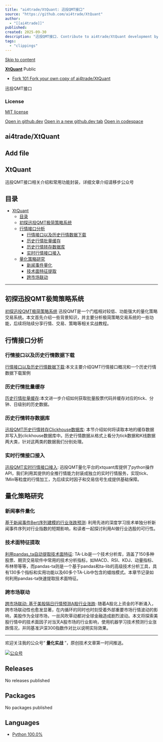 ```yaml
---
title: "ai4trade/XtQuant: 迅投QMT接口"
source: "https://github.com/ai4trade/XtQuant"
author:
  - "[[ai4trade]]"
published:
created: 2025-09-30
description: "迅投QMT接口. Contribute to ai4trade/XtQuant development by creating an account on GitHub."
tags:
  - "clippings"
---
```

[Skip to content](https://github.com/ai4trade/#start-of-content)

**[XtQuant](https://github.com/ai4trade/XtQuant)** Public

- [Fork 101 Fork your own copy of ai4trade/XtQuant](https://github.com/ai4trade/XtQuant/fork)

迅投QMT接口

### License

[MIT license](https://github.com/ai4trade/XtQuant/blob/main/LICENSE)

[Open in github.dev](https://github.dev/) [Open in a new github.dev tab](https://github.dev/) [Open in codespace](https://github.com/codespaces/new/ai4trade/XtQuant?resume=1)

## ai4trade/XtQuant

## Add file

## XtQuant

迅投QMT接口相关介绍和常用功能封装，详细文章介绍请移步公众号

## 目录

- [XtQuant](https://github.com/ai4trade/#xtquant)
	- [目录](https://github.com/ai4trade/#%E7%9B%AE%E5%BD%95)
	- [初探迅投QMT极简策略系统](https://github.com/ai4trade/#%E5%88%9D%E6%8E%A2%E8%BF%85%E6%8A%95qmt%E6%9E%81%E7%AE%80%E7%AD%96%E7%95%A5%E7%B3%BB%E7%BB%9F)
	- [行情接口分析](https://github.com/ai4trade/#%E8%A1%8C%E6%83%85%E6%8E%A5%E5%8F%A3%E5%88%86%E6%9E%90)
		- [行情接口以及历史行情数据下载](https://github.com/ai4trade/#%E8%A1%8C%E6%83%85%E6%8E%A5%E5%8F%A3%E4%BB%A5%E5%8F%8A%E5%8E%86%E5%8F%B2%E8%A1%8C%E6%83%85%E6%95%B0%E6%8D%AE%E4%B8%8B%E8%BD%BD)
		- [历史行情批量缓存](https://github.com/ai4trade/#%E5%8E%86%E5%8F%B2%E8%A1%8C%E6%83%85%E6%89%B9%E9%87%8F%E7%BC%93%E5%AD%98)
		- [历史行情转存数据库](https://github.com/ai4trade/#%E5%8E%86%E5%8F%B2%E8%A1%8C%E6%83%85%E8%BD%AC%E5%AD%98%E6%95%B0%E6%8D%AE%E5%BA%93)
		- [实时行情接口接入](https://github.com/ai4trade/#%E5%AE%9E%E6%97%B6%E8%A1%8C%E6%83%85%E6%8E%A5%E5%8F%A3%E6%8E%A5%E5%85%A5)
	- [量化策略研究](https://github.com/ai4trade/#%E9%87%8F%E5%8C%96%E7%AD%96%E7%95%A5%E7%A0%94%E7%A9%B6)
		- [新闻事件量化](https://github.com/ai4trade/#%E6%96%B0%E9%97%BB%E4%BA%8B%E4%BB%B6%E9%87%8F%E5%8C%96)
		- [技术面特征提取](https://github.com/ai4trade/#%E6%8A%80%E6%9C%AF%E9%9D%A2%E7%89%B9%E5%BE%81%E6%8F%90%E5%8F%96)
		- [跨市场联动](https://github.com/ai4trade/#%E8%B7%A8%E5%B8%82%E5%9C%BA%E8%81%94%E5%8A%A8)

---

## 初探迅投QMT极简策略系统

[初探迅投QMT极简策略系统](https://mp.weixin.qq.com/s/5XI09nyStjmD0faYs9UIlw) 迅投QMT是一个门槛相对较低、功能强大的量化策略交易系统。本文首先介绍一些背景知识，并主要分析极简策略交易系统的一些功能，后续将陆续分享行情、交易、策略等相关实战教程。

## 行情接口分析

### 行情接口以及历史行情数据下载

[行情接口以及历史行情数据下载](https://mp.weixin.qq.com/s/R2WquJUD4Mu6wuoFjoC3AQ):本文主要介绍QMT行情接口概况和一个历史行情数据下载案例

### 历史行情批量缓存

[历史行情批量缓存](https://mp.weixin.qq.com/s/l-pFVnqsWjLP1iBM63dD9Q):本文进一步介绍如何获取批量股票代码并缓存对应的tick、分钟、日级别的历史数据。

### 历史行情转存数据库

[迅投QMT历史行情转存Clickhouse数据库](https://mp.weixin.qq.com/s/5337pliFLRlpQoEkQA31Og): 本节介绍如何将读取本地的缓存数据并写入到clickhouse数据库中。历史行情数据从格式上看分为tick数据和K线数据两大类，针对这两类的数据我们分别处理。

### 实时行情接口接入

[迅投QMT实时行情接口接入](https://mp.weixin.qq.com/s/cWYXulT-daBgrDtr36CHAA): 迅投QMT量化平台的xtquant库提供了python操作API，我们利用其提供的全推行情能力封装成独立的实时行情服务，实现tick、1Min等粒度的行情加工，为后续实时因子和交易信号生成提供基础保障。

## 量化策略研究

### 新闻事件量化

[基于新闻事件Bert序列建模的行业涨跌预测](https://mp.weixin.qq.com/s/CJxhVB6m2-DINp1mGNL4Bw): 利用先进的深度学习技术单独分析新闻事件序列对行业指数的短期影响，和读者一起探讨利用AI做行业选股的可行性。

### 技术面特征提取

[利用pandas\_ta自动提取技术面特征](https://mp.weixin.qq.com/s/PPduk4xPcix9USW9HmUpHw): TA-Lib是一个技术分析库，涵盖了150多种股票、期货交易软件中常用的技术分析指标，如MACD、RSI、KDJ、动量指标、布林带等等，而pandas-ta则是一个基于pandas和ta-lib的高级技术分析工具，具有130多个指标和实用功能以及60多个TA-Lib中包含的蜡烛模式。本章节记录如何利用pandas-ta快速提取技术面特征。

### 跨市场联动

[跨市场联动: 基于美股隔日行情预测A股行业涨跌](https://mp.weixin.qq.com/s/4d6ihxZ7V73iSWUfyaz7tg): 随着A股北上资金的不断涌入，跨市场联动性也愈发显著，在内循环的同时也时刻受着外部重要市场行情波动的影响，美股作为全球市场，一丝风吹草动都对全球金融造成剧烈波动。本文将探索美股行情中的技术面因子对当天A股市场的行业影响，使用机器学习技术预测行业涨跌情况，并同基准沪深300指数作对比以说明实际效果。

---

欢迎关注我的公众号“ **量化实战** ”，原创技术文章第一时间推送。

[![公众号](https://github.com/ai4trade/XtQuant/raw/main/misc/qrcode.jpg)](https://github.com/ai4trade/XtQuant/blob/main/misc/qrcode.jpg)

## Releases

No releases published

## Packages

No packages published  

## Languages

- [Python 100.0%](https://github.com/ai4trade/XtQuant/search?l=python)